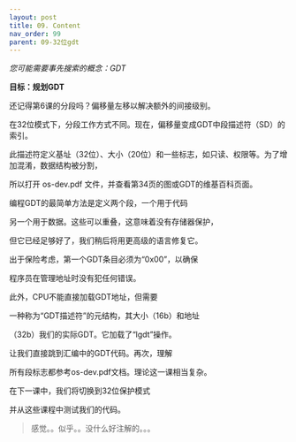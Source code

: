 ```yaml
---
layout: post
title: 09. Content
nav_order: 99
parent: 09-32位gdt
---
```

*您可能需要事先搜索的概念：GDT*


**目标：规划GDT**


还记得第6课的分段吗？偏移量左移以解决额外的间接级别。


在32位模式下，分段工作方式不同。现在，偏移量变成GDT中段描述符（SD）的索引。

此描述符定义基址（32位）、大小（20位）和一些标志，如只读、权限等。为了增加混淆，数据结构被分割，

所以打开 os-dev.pdf 文件，并查看第34页的图或GDT的维基百科页面。


编程GDT的最简单方法是定义两个段，一个用于代码

另一个用于数据。这些可以重叠，这意味着没有存储器保护，

但它已经足够好了，我们稍后将用更高级的语言修复它。


出于保险考虑，第一个GDT条目必须为“0x00”，以确保

程序员在管理地址时没有犯任何错误。


此外，CPU不能直接加载GDT地址，但需要

一种称为“GDT描述符”的元结构，其大小（16b）和地址

（32b）我们的实际GDT。它加载了“lgdt”操作。


让我们直接跳到汇编中的GDT代码。再次，理解

所有段标志都参考os-dev.pdf文档。理论这一课相当复杂。


在下一课中，我们将切换到32位保护模式

并从这些课程中测试我们的代码。 


> 感觉。。似乎。。没什么好注解的。。。
